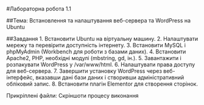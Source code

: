 #Лабораторна робота 1.1

##Тема: Встановлення та налаштування веб-сервера та WordPress на Ubuntu

##Завдання
	1.	Встановити Ubuntu на віртуальну машину.
	2.	Налаштувати мережу та перевірити доступність інтернету.
	3.	Встановити MySQL і phpMyAdmin (Workbench для роботи з базами даних).
	4.	Встановити Apache2, PHP, необхідні модулі (mbstring, gd, ін.).
	5.	Завантажити і розпакувати WordPress у /var/www/html.
	6.	Налаштувати права доступу для веб-сервера.
	7.	Завершити установку WordPress через веб-інтерфейс, вказавши дані бази даних і створивши адміністративний обліковий запис.
	8.	Встановити плагін Elementor для створення сторінок.

Прикріплені файли: Скріншоти процесу виконання
